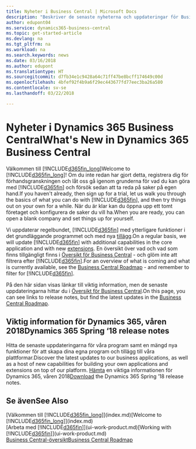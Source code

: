 ```yaml
---
title: Nyheter i Business Central | Microsoft Docs
description: "Beskriver de senaste nyheterna och uppdateringar för Business Central."
author: edupont04
ms.service: dynamics365-business-central
ms.topic: get-started-article
ms.devlang: na
ms.tgt_pltfrm: na
ms.workload: na
ms.search.keywords: news
ms.date: 03/16/2018
ms.author: edupont
ms.translationtype: HT
ms.sourcegitcommit: d7fb34e1c9428a64c71ff47be8bcff174649c00d
ms.openlocfilehash: 4bfef92f4b9a6f29ec443677fd77eec3ba26a580
ms.contentlocale: sv-se
ms.lasthandoff: 03/22/2018

---
```

# <a name="whats-new-in-dynamics-365-business-central"></a><span data-ttu-id="d2985-103">Nyheter i Dynamics 365 Business Central</span><span class="sxs-lookup"><span data-stu-id="d2985-103">What's New in Dynamics 365 Business Central</span></span>
<span data-ttu-id="d2985-104">Välkommen till [!INCLUDE[d365fin_long](includes/d365fin_long_md.md)]</span><span class="sxs-lookup"><span data-stu-id="d2985-104">Welcome to [!INCLUDE[d365fin_long](includes/d365fin_long_md.md)]!</span></span> <span data-ttu-id="d2985-105">Om du inte redan har gjort detta, registrera dig för förhandsgranskningen och låt oss gå igenom grunderna för vad du kan göra med [!INCLUDE[d365fin](includes/d365fin_md.md)] och försök sedan att ta reda på saker på egen hand.</span><span class="sxs-lookup"><span data-stu-id="d2985-105">If you haven't already, then sign up for a trial, let us walk you through the basics of what you can do with [!INCLUDE[d365fin](includes/d365fin_md.md)], and then try things out on your own for a while.</span></span> <span data-ttu-id="d2985-106">När du är klar kan du öppna upp ett tomt företaget och konfigurera de saker du vill ha.</span><span class="sxs-lookup"><span data-stu-id="d2985-106">When you are ready, you can open a blank company and set things up for yourself.</span></span>  

<span data-ttu-id="d2985-107">Vi uppdaterar regelbundet, [!INCLUDE[d365fin](includes/d365fin_md.md)] med ytterligare funktioner i det grundläggande programmet och med nya [tillägg](ui-extensions.md).</span><span class="sxs-lookup"><span data-stu-id="d2985-107">On a regular basis, we will update [!INCLUDE[d365fin](includes/d365fin_md.md)] with additional capabilities in the core application and with new [extensions](ui-extensions.md).</span></span> <span data-ttu-id="d2985-108">En översikt över vad och vad som finns tillgängligt finns i [Översikt för Business Central](https://roadmap.dynamics.com/) - och glöm inte att filtrera efter [!INCLUDE[d365fin](includes/d365fin_md.md)].</span><span class="sxs-lookup"><span data-stu-id="d2985-108">For an overview of what is coming and what is currently available, see the [Business Central Roadmap](https://roadmap.dynamics.com/) - and remember to filter for [!INCLUDE[d365fin](includes/d365fin_md.md)].</span></span>  

<span data-ttu-id="d2985-109">På den här sidan visas länkar till viktig information, men de senaste uppdateringarna hittar du i [Översikt för Business Central](https://roadmap.dynamics.com/).</span><span class="sxs-lookup"><span data-stu-id="d2985-109">On this page, you can see links to release notes, but find the latest updates in the [Business Central Roadmap](https://roadmap.dynamics.com/).</span></span>

## <a name="dynamics-365-spring-18-release-notes"></a><span data-ttu-id="d2985-110">Viktig information för Dynamics 365, våren 2018</span><span class="sxs-lookup"><span data-stu-id="d2985-110">Dynamics 365 Spring ‘18 release notes</span></span>
<span data-ttu-id="d2985-111">Hitta de senaste uppdateringarna för våra program samt en mängd nya funktioner för att skapa dina egna program och tillägg till våra plattformar.</span><span class="sxs-lookup"><span data-stu-id="d2985-111">Discover the latest updates to our business applications, as well as a host of new capabilities for building your own applications and extensions on top of our platform.</span></span> <span data-ttu-id="d2985-112">[Hämta](https://aka.ms/businessappsreleasenotes) en viktiga informationen för Dynamics 365, våren 2018</span><span class="sxs-lookup"><span data-stu-id="d2985-112">[Download](https://aka.ms/businessappsreleasenotes) the Dynamics 365 Spring ’18 release notes.</span></span>


## <a name="see-also"></a><span data-ttu-id="d2985-113">Se även</span><span class="sxs-lookup"><span data-stu-id="d2985-113">See Also</span></span>
<span data-ttu-id="d2985-114">[Välkommen till [!INCLUDE[d365fin_long](includes/d365fin_long_md.md)]](index.md)</span><span class="sxs-lookup"><span data-stu-id="d2985-114">[Welcome to [!INCLUDE[d365fin_long](includes/d365fin_long_md.md)]](index.md)</span></span>  
<span data-ttu-id="d2985-115">[Arbeta med [!INCLUDE[d365fin](includes/d365fin_md.md)]](ui-work-product.md)</span><span class="sxs-lookup"><span data-stu-id="d2985-115">[Working with [!INCLUDE[d365fin](includes/d365fin_md.md)]](ui-work-product.md)</span></span>  
[<span data-ttu-id="d2985-116">Business Central-översikt</span><span class="sxs-lookup"><span data-stu-id="d2985-116">Business Central Roadmap</span></span>](https://roadmap.dynamics.com/)  

